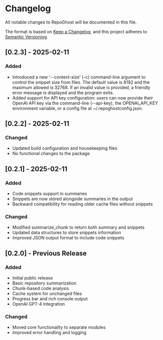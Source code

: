 # Changelog

All notable changes to RepoGhost will be documented in this file.

The format is based on [Keep a Changelog](https://keepachangelog.com/en/1.0.0/),
and this project adheres to [Semantic Versioning](https://semver.org/spec/v2.0.0.html).

## [0.2.3] - 2025-02-11

### Added
- Introduced a new '--context-size' (-c) command-line argument to control the snippet size from files. The default value is 8192 and the maximum allowed is 32768. If an invalid value is provided, a friendly error message is displayed and the program exits.
- Added support for API key configuration: users can now provide their OpenAI API key via the command-line (--api-key), the OPENAI_API_KEY environment variable, or a config file at ~/.repoghostconfig.json.

## [0.2.2] - 2025-02-11

### Changed
- Updated build configuration and housekeeping files
- No functional changes to the package

## [0.2.1] - 2025-02-11

### Added
- Code snippets support in summaries
- Snippets are now stored alongside summaries in the output
- Backward compatibility for reading older cache files without snippets

### Changed
- Modified summarize_chunk to return both summary and snippets
- Updated data structures to store snippets information
- Improved JSON output format to include code snippets

## [0.2.0] - Previous Release

### Added
- Initial public release
- Basic repository summarization
- Chunk-based code analysis
- Cache system for unchanged files
- Progress bar and rich console output
- OpenAI GPT-4 integration

### Changed
- Moved core functionality to separate modules
- Improved error handling and logging
